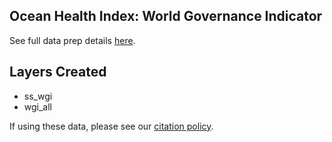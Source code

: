 ## Ocean Health Index: World Governance Indicator

See full data prep details [here](http://ohi-science.org/ohiprep_v2020/globalprep/prs_res_wgi/v2020/WGI_dataprep.html).

## Layers Created
* ss_wgi
* wgi_all



If using these data, please see our [citation policy](http://ohi-science.org/citation-policy/).


